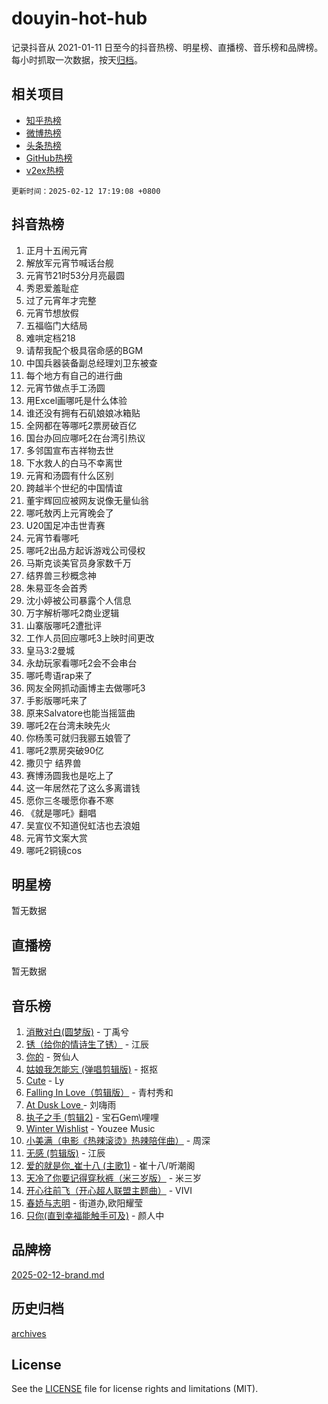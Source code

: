 # douyin-hot-hub

记录抖音从 2021-01-11 日至今的抖音热榜、明星榜、直播榜、音乐榜和品牌榜。每小时抓取一次数据，按天[归档](archives)。

## 相关项目

- [知乎热榜](https://github.com/lonnyzhang423/zhihu-hot-hub)
- [微博热榜](https://github.com/lonnyzhang423/weibo-hot-hub)
- [头条热榜](https://github.com/lonnyzhang423/toutiao-hot-hub)
- [GitHub热榜](https://github.com/lonnyzhang423/github-hot-hub)
- [v2ex热榜](https://github.com/lonnyzhang423/v2ex-hot-hub)


`更新时间：2025-02-12 17:19:08 +0800`

## 抖音热榜

1. 正月十五闹元宵
1. 解放军元宵节喊话台舰
1. 元宵节21时53分月亮最圆
1. 秀恩爱羞耻症
1. 过了元宵年才完整
1. 元宵节想放假
1. 五福临门大结局
1. 难哄定档218
1. 请帮我配个极具宿命感的BGM
1. 中国兵器装备副总经理刘卫东被查
1. 每个地方有自己的进行曲
1. 元宵节做点手工汤圆
1. 用Excel画哪吒是什么体验
1. 谁还没有拥有石矶娘娘冰箱贴
1. 全网都在等哪吒2票房破百亿
1. 国台办回应哪吒2在台湾引热议
1. 多邻国宣布吉祥物去世
1. 下水救人的白马不幸离世
1. 元宵和汤圆有什么区别
1. 跨越半个世纪的中国情谊
1. 董宇辉回应被网友说像无量仙翁
1. 哪吒敖丙上元宵晚会了
1. U20国足冲击世青赛
1. 元宵节看哪吒
1. 哪吒2出品方起诉游戏公司侵权
1. 马斯克谈美官员身家数千万
1. 结界兽三秒概念神
1. 朱易亚冬会首秀
1. 沈小婷被公司暴露个人信息
1. 万字解析哪吒2商业逻辑
1. 山寨版哪吒2遭批评
1. 工作人员回应哪吒3上映时间更改
1. 皇马3:2曼城
1. 永劫玩家看哪吒2会不会串台
1. 哪吒粤语rap来了
1. 网友全网抓动画博主去做哪吒3
1. 手影版哪吒来了
1. 原来Salvatore也能当摇篮曲
1. 哪吒2在台湾未映先火
1. 你杨羡可就归我郦五娘管了
1. 哪吒2票房突破90亿
1. 撒贝宁 结界兽
1. 赛博汤圆我也是吃上了
1. 这一年居然花了这么多离谱钱
1. 愿你三冬暖愿你春不寒
1. 《就是哪吒》翻唱
1. 吴宣仪不知道倪虹洁也去浪姐
1. 元宵节文案大赏
1. 哪吒2铜镜cos

## 明星榜

暂无数据

## 直播榜

暂无数据

## 音乐榜

1. [消散对白(圆梦版)](https://sf5-hl-cdn-tos.douyinstatic.com/obj/tos-cn-ve-2774/og4jB5I5IizzoZVAAAzWgBMAsMDWoArfwBOiFs) - 丁禹兮
1. [锈（给你的情诗生了锈）](https://sf5-hl-cdn-tos.douyinstatic.com/obj/tos-cn-ve-2774/o8a1PBtVqIYbPEGK6e5A4egedVMdm3fCIz6bbE) - 江辰
1. [你的](https://sf5-hl-cdn-tos.douyinstatic.com/obj/tos-cn-ve-2774/oYuIeKf42jB7sEV6B2upMdpYAgfrQWj0FeRegh) - 贺仙人
1. [姑娘我怎能忘 (弹唱剪辑版)](https://sf5-hl-cdn-tos.douyinstatic.com/obj/tos-cn-ve-2774/okamwrBGEMz6illuEofAsMV4yzF5tVWbBiA5AI) - 抠抠
1. [Cute](https://sf5-hl-cdn-tos.douyinstatic.com/obj/tos-cn-ve-2774/o4IbIzHWKAAB4wsS5qMBRiiAlEBGTpQRNfFvuo) - Ly
1. [Falling In Love（剪辑版）](https://sf6-cdn-tos.douyinstatic.com/obj/tos-cn-ve-2774/o8ajpA8zzgBPahbBIO8AcKGBLJezFCRd1wfP9f) - 青村秀和
1. [ At Dusk  Love ](https://sf6-cdn-tos.douyinstatic.com/obj/tos-cn-ve-2774/o8CrpCf5CaYgI4ZrtQgMQAFEfuGqNnRSDQAPBc) - 刘嗨雨
1. [执子之手 (剪辑2)](https://sf5-hl-cdn-tos.douyinstatic.com/obj/tos-cn-ve-2774/oUoZLQjCc31XzqsBnBQUNgeKtYPBcgbFDwtfcu) - 宝石Gem\哩哩
1. [Winter Wishlist](https://sf5-hl-cdn-tos.douyinstatic.com/obj/tos-cn-ve-2774/oIIgUOeamCFCVAzxN6MFRLIBlLGpUqQxeeHrLE) - Youzee Music
1. [小美满（电影《热辣滚烫》热辣陪伴曲）](https://sf3-cdn-tos.douyinstatic.com/obj/tos-cn-ve-2774/o0GAn2lSgfZIDUgtevCGDQYnFg4CwnrBaxbTZL) - 周深
1. [无感 (剪辑版)](https://sf5-hl-cdn-tos.douyinstatic.com/obj/tos-cn-ve-2774/o0eIsUzJBDlQaQFC5OFlgbMEZC1TFYBftOBn6p) - 江辰
1. [爱的就是你_崔十八 (主歌1)](https://sf5-hl-cdn-tos.douyinstatic.com/obj/tos-cn-ve-2774/oI5BO5DhFZ6UTcNCnZaOCBLtZ7WIMQGfgnXf5E) - 崔十八/听潮阁
1. [天冷了你要记得穿秋裤（米三岁版）](https://sf5-hl-cdn-tos.douyinstatic.com/obj/tos-cn-ve-2774/oQlIwVIDWiZ6BQilAorS7MA0AgCkQDvcZAdm1) - 米三岁
1. [开心往前飞（开心超人联盟主题曲）](https://sf5-hl-cdn-tos.douyinstatic.com/obj/tos-cn-ve-2774/9d8fb7c82cf1421fb93a9fe925275e0a) - VIVI
1. [春娇与志明](https://sf6-cdn-tos.douyinstatic.com/obj/tos-cn-ve-2774/e530d8fceb7044b39707d7f9ff54add1) - 街道办,欧阳耀莹
1. [只你(直到幸福能触手可及)](https://sf5-hl-cdn-tos.douyinstatic.com/obj/tos-cn-ve-2774/o0lBkRDzFTeaVSUz3ZZSCBVtZ5DIMQGfgmEAuE) - 颜人中

## 品牌榜

[2025-02-12-brand.md](archives/2025-02-12-brand.md)

## 历史归档

[archives](archives)

## License

See the [LICENSE](LICENSE) file for license rights and limitations (MIT).
